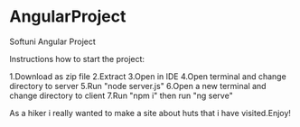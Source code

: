 # AngularProject
Softuni Angular Project


Instructions how to start the project:

1.Download as zip file
2.Extract
3.Open in IDE
4.Open terminal and change directory to server
5.Run "node server.js"
6.Open a new terminal and change directory to client
7.Run "npm i" then run "ng serve"

As a hiker i really wanted to make a site about huts that i have visited.Enjoy!

